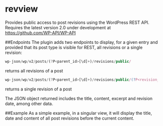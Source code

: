 # revview
Provides public access to post revisions using the WordPress REST API. Requires the latest version 2.0 under development at https://github.com/WP-API/WP-API

##Endpoints
The plugin adds two endpoints to display, for a given entry and provided that its post type is visible for REST, all revisions or a single revision:
```js
wp-json/wp/v2/posts/(?P<parent_id>[\d]+)/revisions/public/
```
returns all revisions of a post
```js
wp-json/wp/v2/posts/(?P<parent_id>[\d]+)/revisions/public/(?P<revision_id>[\d]+)
```
returns a single revision of a post

The JSON object returned includes the title, content, excerpt and revision date, among other data.

##Example
As a simple example, in a singular view, it will display the title, date and content of all post revisions before the current content.
